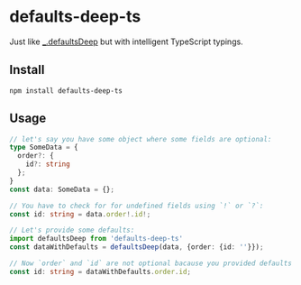 defaults-deep-ts
================

Just like [\_.defaultsDeep](https://lodash.com/docs/#defaultsDeep) but with intelligent TypeScript typings.

Install
-------

```
npm install defaults-deep-ts
```

Usage
-----

```ts
// let's say you have some object where some fields are optional:
type SomeData = {
  order?: {
    id?: string
  };
}
const data: SomeData = {};

// You have to check for for undefined fields using `!` or `?`:
const id: string = data.order!.id!;

// Let's provide some defaults:
import defaultsDeep from 'defaults-deep-ts'
const dataWithDefaults = defaultsDeep(data, {order: {id: ''}});

// Now `order` and `id` are not optional bacause you provided defaults for them:
const id: string = dataWithDefaults.order.id;
```

